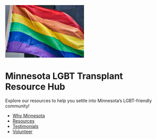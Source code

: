 <img src="pride-flag.jpg" alt="Pride Flag" width="50%" />

# Minnesota LGBT Transplant Resource Hub

Explore our resources to help you settle into Minnesota’s LGBT-friendly community!

- [Why Minnesota](why.md)
- [Resources](resources.md)
- [Testimonials](testimonials.md)
- [Volunteer](volunteer.md)

